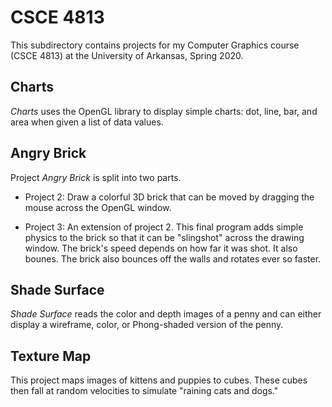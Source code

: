 # CSCE 4813
This subdirectory contains projects for my Computer Graphics course (CSCE 4813) at the University of Arkansas, Spring 2020.

## Charts
_Charts_ uses the OpenGL library to display simple charts: dot, line, bar, and area when given a list of data values.


## Angry Brick
Project _Angry Brick_ is split into two parts.
* Project 2: Draw a colorful 3D brick that can be moved by dragging the mouse across the OpenGL window.

* Project 3: An extension of project 2. This final program adds simple physics to the brick so that it can be "slingshot" across the drawing window. The brick's speed depends on how far it was shot. It also bounes. The brick also bounces off the walls and rotates ever so faster.

## Shade Surface
_Shade Surface_ reads the color and depth images of a penny and can either display a wireframe, color, or Phong-shaded version of the penny.

## Texture Map
This project maps images of kittens and puppies to cubes. These cubes then fall at random velocities to simulate "raining cats and dogs."
